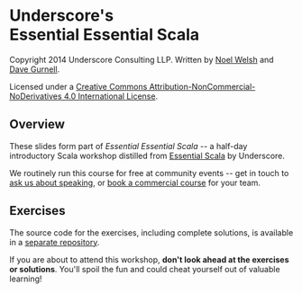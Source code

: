 Underscore's<br>Essential Essential Scala
=========================================

Copyright 2014 Underscore Consulting LLP.
Written by [Noel Welsh] and [Dave Gurnell].

[Noel Welsh]: https://github.com/noelwelsh
[Dave Gurnell]: https://github.com/davegurnell

Licensed under a <a rel="license" href="http://creativecommons.org/licenses/by-nc-nd/4.0/">Creative Commons Attribution-NonCommercial-NoDerivatives 4.0 International License</a>.

Overview
--------

These slides form part of *Essential Essential Scala* -- a half-day introductory Scala workshop distilled from [Essential Scala] by Underscore.

We routinely run this course for free at community events -- get in touch to [ask us about speaking], or [book a commercial course] for your team.

[Essential Scala]: http://underscore.io/courses
[ask us about speaking]: http://underscore.io/contact.html?subject=Essential%20Essential%20Scala
[book a commercial course]: http://underscore.io/enquiries.html?course=essential-essential-scala

Exercises
---------

The source code for the exercises, including complete solutions, is available in a [separate repository].

If you are about to attend this workshop, **don't look ahead at the exercises or solutions**. You'll spoil the fun and could cheat yourself out of valuable learning!

[separate repository]: https://github.com/underscoreio/eescala-code
